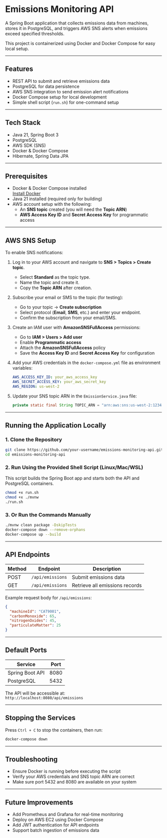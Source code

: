 
# Emissions Monitoring API

A Spring Boot application that collects emissions data from machines, stores it in PostgreSQL, and triggers AWS SNS alerts when emissions exceed specified thresholds.

This project is containerized using Docker and Docker Compose for easy local setup.

---

## Features

- REST API to submit and retrieve emissions data
- PostgreSQL for data persistence
- AWS SNS integration to send emission alert notifications
- Docker Compose setup for local development
- Simple shell script (`run.sh`) for one-command setup

---

## Tech Stack

- Java 21, Spring Boot 3
- PostgreSQL
- AWS SDK (SNS)
- Docker & Docker Compose
- Hibernate, Spring Data JPA

---

## Prerequisites

- Docker & Docker Compose installed  
  [Install Docker](https://docs.docker.com/get-docker/)
- Java 21 installed (required only for building)
- AWS account setup with the following:
    - An **SNS topic** created (you will need the **Topic ARN**)
    - **AWS Access Key ID** and **Secret Access Key** for programmatic access

---

## AWS SNS Setup

To enable SNS notifications:

1. Log in to your AWS account and navigate to **SNS > Topics > Create topic**.
    - Select **Standard** as the topic type.
    - Name the topic and create it.
    - Copy the **Topic ARN** after creation.
2. Subscribe your email or SMS to the topic (for testing):
    - Go to your topic → **Create subscription**
    - Select protocol (**Email**, **SMS**, etc.) and enter your endpoint.
    - Confirm the subscription from your email/SMS.
3. Create an IAM user with **AmazonSNSFullAccess** permissions:
    - Go to **IAM > Users > Add user**
    - Enable **Programmatic access**
    - Attach the **AmazonSNSFullAccess** policy
    - Save the **Access Key ID** and **Secret Access Key** for configuration

4. Add your AWS credentials in the `docker-compose.yml` file as environment variables:
   ```yaml
   AWS_ACCESS_KEY_ID: your_aws_access_key
   AWS_SECRET_ACCESS_KEY: your_aws_secret_key
   AWS_REGION: us-west-2
   ```

5. Update your SNS topic ARN in the `EmissionService.java` file:
   ```java
   private static final String TOPIC_ARN = "arn:aws:sns:us-west-2:123456789012:emission-alerts-topic";
   ```

---

## Running the Application Locally

### 1. Clone the Repository

```bash
git clone https://github.com/your-username/emissions-monitoring-api.git
cd emissions-monitoring-api
```

### 2. Run Using the Provided Shell Script (Linux/Mac/WSL)

This script builds the Spring Boot app and starts both the API and PostgreSQL containers.

```bash
chmod +x run.sh
chmod +x ./mvnw
./run.sh
```

### 3. Or Run the Commands Manually

```bash
./mvnw clean package -DskipTests
docker-compose down --remove-orphans
docker-compose up --build
```

---

## API Endpoints

| Method | Endpoint           | Description                    |
|-------|--------------------|--------------------------------|
| POST  | `/api/emissions`   | Submit emissions data          |
| GET   | `/api/emissions`   | Retrieve all emissions records |

Example request body for `/api/emissions`:

```json
{
  "machineId": "CAT9001",
  "carbonMonoxide": 65,
  "nitrogenOxides": 45,
  "particulateMatter": 25
}
```

---

## Default Ports

| Service          | Port |
|------------------|------|
| Spring Boot API  | 8080 |
| PostgreSQL       | 5432 |

The API will be accessible at:  
`http://localhost:8080/api/emissions`

---

## Stopping the Services

Press `Ctrl + C` to stop the containers, then run:

```bash
docker-compose down
```

---

## Troubleshooting

- Ensure Docker is running before executing the script
- Verify your AWS credentials and SNS topic ARN are correct
- Make sure port 5432 and 8080 are available on your system

---

## Future Improvements

- Add Prometheus and Grafana for real-time monitoring
- Deploy on AWS EC2 using Docker Compose
- Add JWT authentication for API endpoints
- Support batch ingestion of emissions data

